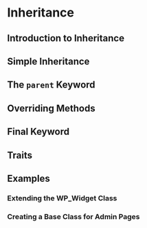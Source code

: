 # Inheritance

## Introduction to Inheritance

## Simple Inheritance

## The `parent` Keyword

## Overriding Methods

## Final Keyword

## Traits

## Examples

### Extending the WP_Widget Class

### Creating a Base Class for Admin Pages
